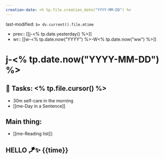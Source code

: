 ```yaml
---
creation-date: <% tp.file.creation_date("YYYY-MM-DD") %>
---
```

last-modified: `$= dv.current().file.mtime`
- prev:: [[j-<% tp.date.yesterday() %>]]
- wr:: [[w-<% tp.date.now("YYYY") %>-W<% tp.date.now("ww") %>]]
# j-<% tp.date.now("YYYY-MM-DD") %>
## 📜 Tasks: <% tp.file.cursor() %>
- 30m self-care in the morning
- [[me-Day in a Sentence]]
## Main thing: 
- [[me-Reading list]]: 
## HELLO 🪁✨ {{time}}
